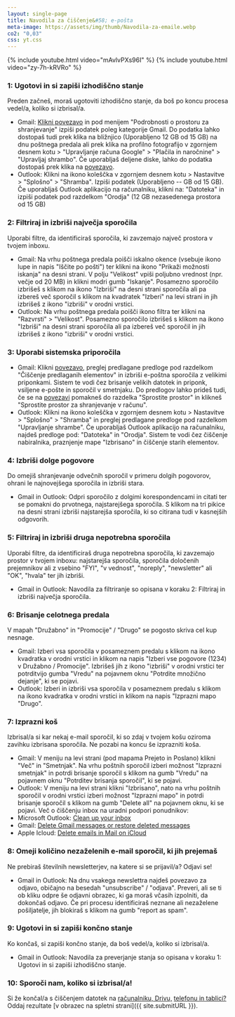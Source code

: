 ```yaml
---
layout: single-page
title: Navodila za čiščenje&#58; e-pošta
meta-image: https://assets/img/thumb/Navodila-za-emaile.webp
co2: "0,03"
css: yt.css
---
```


<div style="display:flex;flex-wrap: wrap;justify-content: space-around;">
	{% include youtube.html video="mAvlvPXs96I" %}
	{% include youtube.html video="zy-7h-kRVRo" %}
</div>

### 1: Ugotovi in si zapiši izhodiščno stanje
Preden začneš, moraš ugotoviti izhodiščno stanje, da boš po koncu procesa vedel/a, koliko si izbrisal/a.
- Gmail: <a href="https://www.google.com/settings/storage" target="_blank" rel="noopener">Klikni povezavo</a> in pod menijem "Podrobnosti o prostoru za shranjevanje" izpiši podatek poleg kategorije Gmail. Do podatka lahko dostopaš tudi prek klika na bližnjico (Uporabljeno 12 GB od 15 GB) na dnu poštnega predala ali prek klika na profilno fotografijo v zgornjem desnem kotu > "Upravljanje računa Google" > "Plačila in naročnine" > "Upravljaj shrambo". Če uporabljaš deljene diske, lahko do podatka dostopaš prek klika na <a href="https://drive.google.com/drive/u/0/quota" target="_blank" rel="noopener">povezavo</a>. 
- Outlook: Klikni na ikono koleščka v zgornjem desnem kotu > Nastavitve > "Splošno" > "Shramba". Izpiši podatek (Uporabljeno -- GB od 15 GB). Če uporabljaš Outlook aplikacijo na računalniku, klikni na: "Datoteka" in izpiši podatek pod razdelkom "Orodja" (12 GB nezasedenega prostora od 15 GB)
  
### 2: Filtriraj in izbriši največja sporočila 
Uporabi filtre, da identificiraš sporočila, ki zavzemajo največ prostora v tvojem inboxu.
- Gmail: Na vrhu poštnega predala poišči iskalno okence (vsebuje ikono lupe in napis "Iščite po pošti") ter klikni na ikono "Prikaži možnosti iskanja" na desni strani. V polju "Velikost" vpiši poljubno vrednost (npr. večje od 20 MB) in klikni modri gumb "Iskanje". Posamezno sporočilo izbrišeš s klikom na ikono "Izbriši" na desni strani sporočila ali pa izbereš več sporočil s klikom na kvadratek "Izberi" na levi strani in jih izbrišeš z ikono "izbriši" v orodni vrstici.
- Outlook: Na vrhu poštnega predala poišči ikono filtra ter klikni na "Razvrsti" > "Velikost". Posamezno sporočilo izbrišeš s klikom na ikono "Izbriši" na desni strani sporočila ali pa izbereš več sporočil in jih izbrišeš z ikono "izbriši" v orodni vrstici.

### 3: Uporabi sistemska priporočila  
- Gmail: Klikni <a href="https://one.google.com/storage/management?g1_landing_page=2" target="_blank" rel="noopener">povezavo</a>, preglej predlagane predloge pod razdelkom "Čiščenje predlaganih elementov" in izbriši e-poštna sporočila z velikimi priponkami. Sistem te vodi čez brisanje velikih datotek in priponk, vsiljene e-pošte in sporočil v smetnjaku. Do predlogov lahko prideš tudi, če se na <a href="https://www.google.com/settings/storage" target="_blank" rel="noopener">povezavi</a> pomakneš do razdelka "Sprostite prostor" in klikneš "Sprostite prostor za shranjevanje v računu". 
- Outlook: Klikni na ikono koleščka v zgornjem desnem kotu > Nastavitve > "Splošno" > "Shramba" in preglej predlagane predloge pod razdelkom "Upravljanje shrambe". Če uporabljaš Outlook aplikacijo na računalniku, najdeš predloge pod: "Datoteka" in "Orodja". Sistem te vodi čez čiščenje nabiralnika, praznjenje mape "Izbrisano" in čiščenje starih elementov. 

### 4: Izbriši dolge pogovore 
Do omejiš shranjevanje odvečnih sporočil v primeru dolgih pogovorov, ohrani le najnovejšega sporočila in izbriši stara.
- Gmail in Outlook: Odpri sporočilo z dolgimi korespondencami in citati ter se pomakni do prvotnega, najstarejšega sporočila. S klikom na tri pikice na desni strani izbriši najstarejša sporočila, ki so citirana tudi v kasnejših odgovorih.

### 5: Filtriraj in izbriši druga nepotrebna sporočila 
Uporabi filtre, da identificiraš druga nepotrebna sporočila, ki zavzemajo prostor v tvojem inboxu: najstarejša sporočila, sporočila določenih prejemnikov ali z vsebino "FYI", "v vednost", "noreply", "newsletter" ali "OK", "hvala" ter jih izbriši.
- Gmail in Outlook: Navodila za filtriranje so opisana v koraku 2: Filtriraj in izbriši največja sporočila.

### 6: Brisanje celotnega predala 
V mapah "Družabno" in "Promocije" / "Drugo" se pogosto skriva cel kup nesnage.
- Gmail: Izberi vsa sporočila v posameznem predalu s klikom na ikono kvadratka v orodni vrstici in klikom na napis "Izberi vse pogovore (1234) v Družabno / Promocije". Izbrišeš jih z ikono "izbriši" v orodni vrstici ter potrditvijo gumba "Vredu" na pojavnem oknu "Potrdite množično dejanje", ki se pojavi.
- Outlook: Izberi in izbriši vsa sporočila v posameznem predalu s klikom na ikono kvadratka v orodni vrstici in klikom na napis "Izprazni mapo "Drugo". 

### 7: Izprazni koš 
Izbrisal/a si kar nekaj e-mail sporočil, ki so zdaj v tvojem košu oziroma zavihku izbrisana sporočila. Ne pozabi na koncu še izprazniti koša.
- Gmail: V meniju na levi strani (pod mapama Prejeto in Poslano) klikni "Več" in "Smetnjak". Na vrhu poštnih sporočil izberi možnost "Izprazni smetnjak" in potrdi brisanje sporočil s klikom na gumb "Vredu" na pojavnem oknu "Potrditev brisanja sporočil", ki se pojavi.
- Outlook: V meniju na levi strani klikni "Izbrisano", nato na vrhu poštnih sporočil v orodni vrstici izberi možnost "Izprazni mapo" in potrdi brisanje sporočil s klikom na gumb "Delete all" na pojavnem oknu, ki se pojavi.
Več o čiščenju inbox na uradni podpori ponudnikov: 
- Microsoft Outlook: <a href="https://support.microsoft.com/en-us/office/clean-up-your-inbox-2fb652e5-b387-4147-9fff-25f2e32dfda9" target="_blank" rel="noopener">Clean up your inbox</a>
- Gmail: <a href="https://support.google.com/mail/answer/7401?hl=en&co=GENIE.Platform%3DDesktop" target="_blank" rel="noopener">Delete Gmail messages or restore deleted messages</a>
- Apple Icloud: <a href="https://support.apple.com/sl-si/guide/icloud/mm6b1a7ab7/icloud" target="_blank" rel="noopener">Delete emails in Mail on iCloud</a>

### 8: Omeji količino nezaželenih e-mail sporočil, ki jih prejemaš 
Ne prebiraš številnih newsletterjev, na katere si se prijavil/a? Odjavi se! 
- Gmail in Outlook: Na dnu vsakega newslettra najdeš povezavo za odjavo, običajno na besedah "unsubscribe" / "odjava". Preveri, ali se ti ob kliku odpre še odjavni obrazec, ki ga moraš včasih izpolniti, da dokončaš odjavo. Če pri procesu identificiraš neznane ali nezaželene pošiljatelje, jih blokiraš s klikom na gumb "report as spam". 

### 9: Ugotovi in si zapiši končno stanje
Ko končaš, si zapiši končno stanje, da boš vedel/a, koliko si izbrisal/a.
- Gmail in Outlook: Navodila za preverjanje stanja so opisana v koraku 1: Ugotovi in si zapiši izhodiščno stanje.

### 10: Sporoči nam, koliko si izbrisal/a!
Si že končal/a s čiščenjem datotek na <a href="https://ewba.github.io/dcd-si/datoteke.html" target="_blank" rel="noopener">računalniku, Drivu,</a> <a href="https://ewba.github.io/dcd-si/telefon.html" target="_blank" rel="noopener">telefonu in tablici?</a> Oddaj rezultate [v obrazec na spletni strani]({{ site.submitURL }}).
